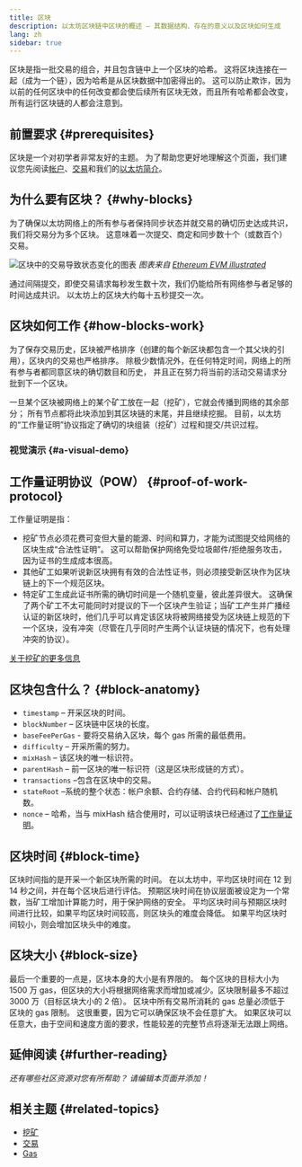 ```yaml
---
title: 区块
description: 以太坊区块链中区块的概述 – 其数据结构、存在的意义以及区块如何生成
lang: zh
sidebar: true
---
```


区块是指一批交易的组合，并且包含链中上一个区块的哈希。 这将区块连接在一起（成为一个链），因为哈希是从区块数据中加密得出的。 这可以防止欺诈，因为以前的任何区块中的任何改变都会使后续所有区块无效，而且所有哈希都会改变，所有运行区块链的人都会注意到。

## 前置要求 {#prerequisites}

区块是一个对初学者非常友好的主题。 为了帮助您更好地理解这个页面，我们建议您先阅读[帐户](/developers/docs/accounts/)、[交易](/developers/docs/transactions/)和我们的[以太坊简介](/developers/docs/intro-to-ethereum/)。

## 为什么要有区块？ {#why-blocks}

为了确保以太坊网络上的所有参与者保持同步状态并就交易的确切历史达成共识，我们将交易分为多个区块。 这意味着一次提交、商定和同步数十个（或数百个）交易。

![区块中的交易导致状态变化的图表](./tx-block.png) _图表来自 [Ethereum EVM illustrated](https://takenobu-hs.github.io/downloads/ethereum_evm_illustrated.pdf)_

通过间隔提交，即使交易请求每秒发生数十次，我们仍能给所有网络参与者足够的时间达成共识。 以太坊上的区块大约每十五秒提交一次。

## 区块如何工作 {#how-blocks-work}

为了保存交易历史，区块被严格排序（创建的每个新区块都包含一个其父块的引用），区块内的交易也严格排序。 除极少数情况外，在任何特定时间，网络上的所有参与者都同意区块的确切数目和历史， 并且正在努力将当前的活动交易请求分批到下一个区块。

一旦某个区块被网络上的某个矿工放在一起（挖矿），它就会传播到网络的其余部分； 所有节点都将此块添加到其区块链的末尾，并且继续挖掘。 目前，以太坊的“工作量证明”协议指定了确切的块组装（挖矿）过程和提交/共识过程。

### 视觉演示 {#a-visual-demo}

<YouTube id="_160oMzblY8" />

## 工作量证明协议（POW） {#proof-of-work-protocol}

工作量证明是指：

- 挖矿节点必须花费可变但大量的能源、时间和算力，才能为试图提交给网络的区块生成“合法性证明”。 这可以帮助保护网络免受垃圾邮件/拒绝服务攻击，因为证书的生成成本很高。
- 其他矿工如果听说新区块拥有有效的合法性证书，则必须接受新区块作为区块链上的下一个规范区块。
- 特定矿工生成此证书所需的确切时间是一个随机变量，彼此差异很大。 这确保了两个矿工不太可能同时对提议的下一个区块产生验证；当矿工产生并广播经认证的新区块时，他们几乎可以肯定该区块将被网络接受为区块链上规范的下一个区块，没有冲突（尽管在几乎同时产生两个认证块链的情况下，也有处理冲突的协议）。

[关于挖矿的更多信息](/developers/docs/consensus-mechanisms/pow/mining/)

## 区块包含什么？ {#block-anatomy}

- `timestamp` – 开采区块的时间。
- `blockNumber` – 区块链中区块的长度。
- `baseFeePerGas` - 要将交易纳入区块，每个 gas 所需的最低费用。
- `difficulty` – 开采所需的努力。
- `mixHash` – 该区块的唯一标识符。
- `parentHash` – 前一区块的唯一标识符（这是区块形成链的方式）。
- `transactions` –包含在区块中的交易。
- `stateRoot` –系统的整个状态：帐户余额、合约存储、合约代码和帐户随机数。
- `nonce` – 哈希，当与 mixHash 结合使用时，可以证明该块已经通过了[工作量证明](/developers/docs/consensus-mechanisms/pow/)。

## 区块时间 {#block-time}

区块时间指的是开采一个新区块所需的时间。 在以太坊中，平均区块时间在 12 到 14 秒之间，并在每个区块后进行评估。 预期区块时间在协议层面被设定为一个常数，当矿工增加计算能力时，用于保护网络的安全。 平均区块时间与预期区块时间进行比较，如果平均区块时间较高，则区块头的难度会降低。 如果平均区块时间较小，则会增加区块头中的难度。

## 区块大小 {#block-size}

最后一个重要的一点是，区块本身的大小是有界限的。 每个区块的目标大小为 1500 万 gas，但区块的大小将根据网络需求而增加或减少。区块限制最多不超过 3000 万（目标区块大小的 2 倍）。 区块中所有交易所消耗的 gas 总量必须低于区块的 gas 限制。 这很重要，因为它可以确保区块不会任意扩大。 如果区块可以任意大，由于空间和速度方面的要求，性能较差的完整节点将逐渐无法跟上网络。

## 延伸阅读 {#further-reading}

_还有哪些社区资源对您有所帮助？ 请编辑本页面并添加！_

## 相关主题 {#related-topics}

- [挖矿](/developers/docs/consensus-mechanisms/pow/mining/)
- [交易](/developers/docs/transactions/)
- [Gas](/developers/docs/gas/)
